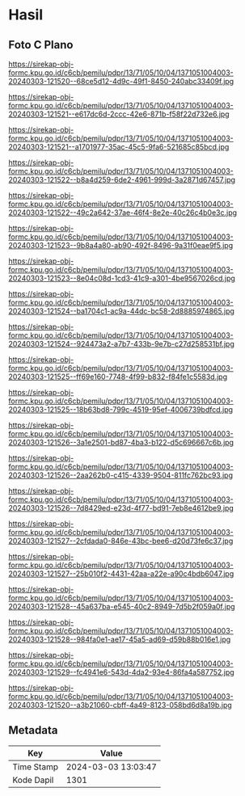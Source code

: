 # Hasil

## Foto C Plano

https://sirekap-obj-formc.kpu.go.id/c6cb/pemilu/pdpr/13/71/05/10/04/1371051004003-20240303-121520--68ce5d12-4d9c-49f1-8450-240abc33409f.jpg

https://sirekap-obj-formc.kpu.go.id/c6cb/pemilu/pdpr/13/71/05/10/04/1371051004003-20240303-121521--e617dc6d-2ccc-42e6-871b-f58f22d732e6.jpg

https://sirekap-obj-formc.kpu.go.id/c6cb/pemilu/pdpr/13/71/05/10/04/1371051004003-20240303-121521--a1701977-35ac-45c5-9fa6-521685c85bcd.jpg

https://sirekap-obj-formc.kpu.go.id/c6cb/pemilu/pdpr/13/71/05/10/04/1371051004003-20240303-121522--b8a4d259-6de2-4961-999d-3a2871d67457.jpg

https://sirekap-obj-formc.kpu.go.id/c6cb/pemilu/pdpr/13/71/05/10/04/1371051004003-20240303-121522--49c2a642-37ae-46f4-8e2e-40c26c4b0e3c.jpg

https://sirekap-obj-formc.kpu.go.id/c6cb/pemilu/pdpr/13/71/05/10/04/1371051004003-20240303-121523--9b8a4a80-ab90-492f-8496-9a31f0eae9f5.jpg

https://sirekap-obj-formc.kpu.go.id/c6cb/pemilu/pdpr/13/71/05/10/04/1371051004003-20240303-121523--8e04c08d-1cd3-41c9-a301-4be9567026cd.jpg

https://sirekap-obj-formc.kpu.go.id/c6cb/pemilu/pdpr/13/71/05/10/04/1371051004003-20240303-121524--ba1704c1-ac9a-44dc-bc58-2d8885974865.jpg

https://sirekap-obj-formc.kpu.go.id/c6cb/pemilu/pdpr/13/71/05/10/04/1371051004003-20240303-121524--924473a2-a7b7-433b-9e7b-c27d258531bf.jpg

https://sirekap-obj-formc.kpu.go.id/c6cb/pemilu/pdpr/13/71/05/10/04/1371051004003-20240303-121525--ff69e160-7748-4f99-b832-f84fe1c5583d.jpg

https://sirekap-obj-formc.kpu.go.id/c6cb/pemilu/pdpr/13/71/05/10/04/1371051004003-20240303-121525--18b63bd8-799c-4519-95ef-4006739bdfcd.jpg

https://sirekap-obj-formc.kpu.go.id/c6cb/pemilu/pdpr/13/71/05/10/04/1371051004003-20240303-121526--3a1e2501-bd87-4ba3-b122-d5c696667c6b.jpg

https://sirekap-obj-formc.kpu.go.id/c6cb/pemilu/pdpr/13/71/05/10/04/1371051004003-20240303-121526--2aa262b0-c415-4339-9504-811fc762bc93.jpg

https://sirekap-obj-formc.kpu.go.id/c6cb/pemilu/pdpr/13/71/05/10/04/1371051004003-20240303-121526--7d8429ed-e23d-4f77-bd91-7eb8e4612be9.jpg

https://sirekap-obj-formc.kpu.go.id/c6cb/pemilu/pdpr/13/71/05/10/04/1371051004003-20240303-121527--2cfdada0-846e-43bc-bee6-d20d73fe6c37.jpg

https://sirekap-obj-formc.kpu.go.id/c6cb/pemilu/pdpr/13/71/05/10/04/1371051004003-20240303-121527--25b010f2-4431-42aa-a22e-a90c4bdb6047.jpg

https://sirekap-obj-formc.kpu.go.id/c6cb/pemilu/pdpr/13/71/05/10/04/1371051004003-20240303-121528--45a637ba-e545-40c2-8949-7d5b2f059a0f.jpg

https://sirekap-obj-formc.kpu.go.id/c6cb/pemilu/pdpr/13/71/05/10/04/1371051004003-20240303-121528--984fa0e1-ae17-45a5-ad69-d59b88b016e1.jpg

https://sirekap-obj-formc.kpu.go.id/c6cb/pemilu/pdpr/13/71/05/10/04/1371051004003-20240303-121529--fc4941e6-543d-4da2-93e4-86fa4a587752.jpg

https://sirekap-obj-formc.kpu.go.id/c6cb/pemilu/pdpr/13/71/05/10/04/1371051004003-20240303-121520--a3b21060-cbff-4a49-8123-058bd6d8a19b.jpg


## Metadata

| Key        | Value               |
| ---------- | ------------------- |
| Time Stamp | 2024-03-03 13:03:47 |
| Kode Dapil | 1301                |



